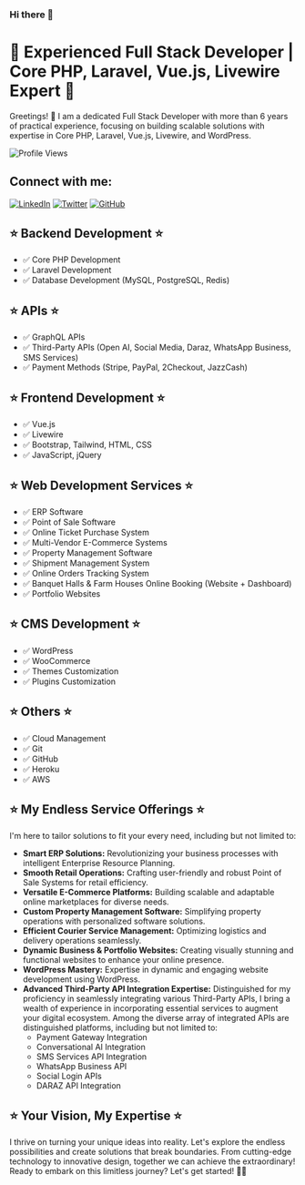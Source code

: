 ### Hi there 👋

# 🚀 Experienced Full Stack Developer | Core PHP, Laravel, Vue.js, Livewire Expert 🚀

Greetings! 👋 I am a dedicated Full Stack Developer with more than 6 years of practical experience, focusing on building scalable solutions with expertise in Core PHP, Laravel, Vue.js, Livewire, and WordPress.

![Profile Views](https://komarev.com/ghpvc/?username=baashna514&color=brightgreen)

## Connect with me:
[![LinkedIn](https://img.shields.io/badge/LinkedIn-0077B5?style=for-the-badge&logo=linkedin&logoColor=white)](https://www.linkedin.com/in/baashna514)
[![Twitter](https://img.shields.io/badge/Twitter-1DA1F2?style=for-the-badge&logo=twitter&logoColor=white)](https://twitter.com/moinabbas80)
[![GitHub](https://img.shields.io/badge/GitHub-181717?style=for-the-badge&logo=github&logoColor=white)](https://github.com/baashna514)

## ⭐ Backend Development ⭐
- ✅ Core PHP Development
- ✅ Laravel Development
- ✅ Database Development (MySQL, PostgreSQL, Redis)

## ⭐ APIs ⭐
- ✅ GraphQL APIs
- ✅ Third-Party APIs (Open AI, Social Media, Daraz, WhatsApp Business, SMS Services)
- ✅ Payment Methods (Stripe, PayPal, 2Checkout, JazzCash)

## ⭐ Frontend Development ⭐
- ✅ Vue.js
- ✅ Livewire
- ✅ Bootstrap, Tailwind, HTML, CSS
- ✅ JavaScript, jQuery

## ⭐ Web Development Services ⭐
- ✅ ERP Software
- ✅ Point of Sale Software
- ✅ Online Ticket Purchase System
- ✅ Multi-Vendor E-Commerce Systems
- ✅ Property Management Software
- ✅ Shipment Management System
- ✅ Online Orders Tracking System
- ✅ Banquet Halls & Farm Houses Online Booking (Website + Dashboard)
- ✅ Portfolio Websites

## ⭐ CMS Development ⭐
- ✅ WordPress
- ✅ WooCommerce
- ✅ Themes Customization
- ✅ Plugins Customization

## ⭐ Others ⭐
- ✅ Cloud Management
- ✅ Git
- ✅ GitHub
- ✅ Heroku
- ✅ AWS

## ⭐ My Endless Service Offerings ⭐
I'm here to tailor solutions to fit your every need, including but not limited to:

- **Smart ERP Solutions:** Revolutionizing your business processes with intelligent Enterprise Resource Planning.
- **Smooth Retail Operations:** Crafting user-friendly and robust Point of Sale Systems for retail efficiency.
- **Versatile E-Commerce Platforms:** Building scalable and adaptable online marketplaces for diverse needs.
- **Custom Property Management Software:** Simplifying property operations with personalized software solutions.
- **Efficient Courier Service Management:** Optimizing logistics and delivery operations seamlessly.
- **Dynamic Business & Portfolio Websites:** Creating visually stunning and functional websites to enhance your online presence.
- **WordPress Mastery:** Expertise in dynamic and engaging website development using WordPress.
- **Advanced Third-Party API Integration Expertise:** Distinguished for my proficiency in seamlessly integrating various Third-Party APIs, I bring a wealth of experience in incorporating essential services to augment your digital ecosystem. Among the diverse array of integrated APIs are distinguished platforms, including but not limited to:
  - Payment Gateway Integration
  - Conversational AI Integration
  - SMS Services API Integration
  - WhatsApp Business API
  - Social Login APIs
  - DARAZ API Integration

## ⭐ Your Vision, My Expertise ⭐
I thrive on turning your unique ideas into reality. Let's explore the endless possibilities and create solutions that break boundaries. From cutting-edge technology to innovative design, together we can achieve the extraordinary! Ready to embark on this limitless journey? Let's get started! 🚀✨
